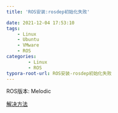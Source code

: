 ```yaml
---
title: 'ROS安装:rosdep初始化失败'

date: 2021-12-04 17:53:10
tags: 
    - Linux
    - Ubuntu
    - VMware
    - ROS
categories: 
        - Linux
        - ROS
typora-root-url: ROS安装-rosdep初始化失败
---
```


ROS版本: Melodic

[解决方法](https://blog.csdn.net/weixin_38650871/article/details/120781651)

